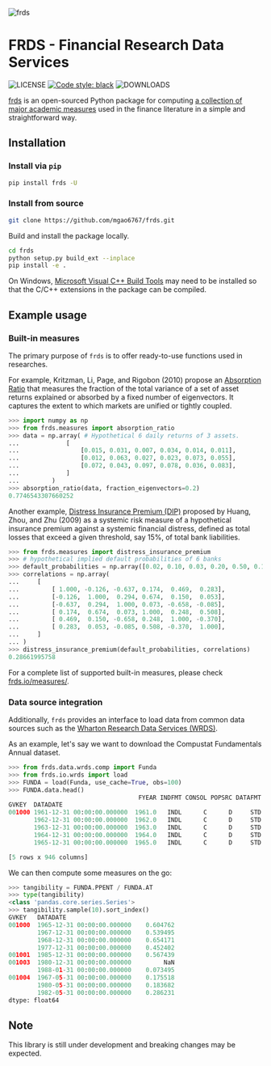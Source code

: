 ![frds](https://github.com/mgao6767/frds/raw/master/images/frds_logo.png)

# FRDS - Financial Research Data Services
![LICENSE](https://img.shields.io/github/license/mgao6767/frds?color=blue) [![Code style: black](https://img.shields.io/badge/code%20style-black-000000.svg)](https://github.com/psf/black) ![DOWNLOADS](https://img.shields.io/pypi/dm/frds?label=PyPI%20downloads)

[frds](https://github.com/mgao6767/frds/) is an open-sourced Python package for computing [a collection of major academic measures](https:/frds.io/measures/) used in the finance literature in a simple and straightforward way.

## Installation

### Install via `pip`

```bash
pip install frds -U
```

### Install from source
    

``` bash
git clone https://github.com/mgao6767/frds.git
```

Build and install the package locally.

``` bash
cd frds
python setup.py build_ext --inplace
pip install -e .
```

On Windows, [Microsoft Visual C++ Build Tools](https://visualstudio.microsoft.com/downloads/#build-tools-for-visual-studio-2019) may need to be installed so that the C/C++ extensions in the package can be compiled. 

## Example usage

### Built-in measures

The primary purpose of `frds` is to offer ready-to-use functions used in researches.

For example, Kritzman, Li, Page, and Rigobon (2010) propose an [Absorption Ratio](https://frds.io/measures/absorption_ratio/) that measures the fraction of the total variance of a set of asset returns explained or absorbed by a fixed number of eigenvectors. It captures the extent to which markets are unified or tightly coupled.

``` python
>>> import numpy as np
>>> from frds.measures import absorption_ratio
>>> data = np.array( # Hypothetical 6 daily returns of 3 assets.
...             [
...                 [0.015, 0.031, 0.007, 0.034, 0.014, 0.011],
...                 [0.012, 0.063, 0.027, 0.023, 0.073, 0.055],
...                 [0.072, 0.043, 0.097, 0.078, 0.036, 0.083],
...             ]
...         )
>>> absorption_ratio(data, fraction_eigenvectors=0.2)
0.7746543307660252
```

Another example, [Distress Insurance Premium (DIP)](https://frds.io/measures/distress_insurance_premium/) proposed by Huang, Zhou, and Zhu (2009) as a systemic risk measure of a hypothetical insurance premium against a systemic financial distress, defined as total losses that exceed a given threshold, say 15%, of total bank liabilities.

``` python
>>> from frds.measures import distress_insurance_premium
>>> # hypothetical implied default probabilities of 6 banks
>>> default_probabilities = np.array([0.02, 0.10, 0.03, 0.20, 0.50, 0.15] 
>>> correlations = np.array(
...     [
...         [ 1.000, -0.126, -0.637, 0.174,  0.469,  0.283],
...         [-0.126,  1.000,  0.294, 0.674,  0.150,  0.053],
...         [-0.637,  0.294,  1.000, 0.073, -0.658, -0.085],
...         [ 0.174,  0.674,  0.073, 1.000,  0.248,  0.508],
...         [ 0.469,  0.150, -0.658, 0.248,  1.000, -0.370],
...         [ 0.283,  0.053, -0.085, 0.508, -0.370,  1.000],
...     ]
... )
>>> distress_insurance_premium(default_probabilities, correlations)       
0.28661995758
```

For a complete list of supported built-in measures, please check [frds.io/measures/](https://frds.io/measures/).

### Data source integration

Additionally, `frds` provides an interface to load data from common data sources such as the [Wharton Research Data Services (WRDS)](https://wrds-web.wharton.upenn.edu/wrds/).

As an example, let's say we want to download the Compustat Fundamentals Annual dataset.

``` python
>>> from frds.data.wrds.comp import Funda
>>> from frds.io.wrds import load
>>> FUNDA = load(Funda, use_cache=True, obs=100)
>>> FUNDA.data.head()
                                    FYEAR INDFMT CONSOL POPSRC DATAFMT   TIC      CUSIP                   CONM  ... PRCL_F   ADJEX_F RANK    AU  AUOP  AUOPIC CEOSO CFOSO
GVKEY  DATADATE                                                                                                 ...
001000 1961-12-31 00:00:00.000000  1961.0   INDL      C      D     STD  AE.2  000032102  A & E PLASTIK PAK INC  ...    NaN  3.341831  NaN  None  None    None  None  None
       1962-12-31 00:00:00.000000  1962.0   INDL      C      D     STD  AE.2  000032102  A & E PLASTIK PAK INC  ...    NaN  3.341831  NaN  None  None    None  None  None
       1963-12-31 00:00:00.000000  1963.0   INDL      C      D     STD  AE.2  000032102  A & E PLASTIK PAK INC  ...    NaN  3.244497  NaN  None  None    None  None  None
       1964-12-31 00:00:00.000000  1964.0   INDL      C      D     STD  AE.2  000032102  A & E PLASTIK PAK INC  ...    NaN  3.089999  NaN  None  None    None  None  None
       1965-12-31 00:00:00.000000  1965.0   INDL      C      D     STD  AE.2  000032102  A & E PLASTIK PAK INC  ...    NaN  3.089999  NaN  None  None    None  None  None

[5 rows x 946 columns]
```

We can then compute some measures on the go:

``` python
>>> tangibility = FUNDA.PPENT / FUNDA.AT
>>> type(tangibility)
<class 'pandas.core.series.Series'>
>>> tangibility.sample(10).sort_index()
GVKEY   DATADATE
001000  1965-12-31 00:00:00.000000    0.604762
        1967-12-31 00:00:00.000000    0.539495
        1968-12-31 00:00:00.000000    0.654171
        1977-12-31 00:00:00.000000    0.452402
001001  1985-12-31 00:00:00.000000    0.567439
001003  1980-12-31 00:00:00.000000         NaN
        1988-01-31 00:00:00.000000    0.073495
001004  1967-05-31 00:00:00.000000    0.175518
        1980-05-31 00:00:00.000000    0.183682
        1982-05-31 00:00:00.000000    0.286231
dtype: float64
```

## Note

This library is still under development and breaking changes may be expected.
